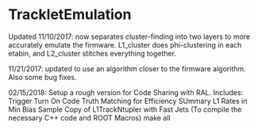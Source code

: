 # TrackletEmulation
Updated 11/10/2017: now separates cluster-finding into two layers to more accurately emulate the firmware.
L1_cluster does phi-clustering in each etabin, and L2_cluster stitches everything together.

11/21/2017: updated to use an algorithm closer to the firmware algorithm. Also some bug fixes.

02/15/2018: Setup a rough version for Code Sharing with RAL. Includes:
	Trigger Turn On Code
	Truth Matching for Efficiency SUmmary
	L1 Rates in Min Bias Sample
	Copy of L1TrackNtupler with Fast Jets
	(To compile the necessary C++ code and ROOT Macros)
	make all 	
	
